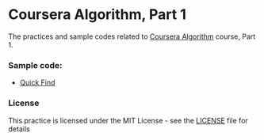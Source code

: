 # Coursera Algorithm, Part 1
The practices and sample codes related to [Coursera Algorithm](https://www.coursera.org/learn/algorithms-part1) course, Part 1.

### Sample code:

- [Quick Find](https://github.com/Hassaniiii/CourseraAlgorithm1/tree/master/Qucik_Find)

### License
This practice is licensed under the MIT License - see the [LICENSE](https://github.com/Hassaniiii/CourseraAlgorithm1/blob/master/LICENSE) file for details

